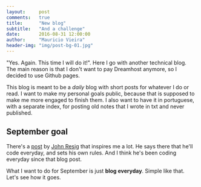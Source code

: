 ```yaml
---
layout:     post
comments:   true
title:      "New blog"
subtitle:   "And a challenge"
date:       2016-08-31 12:00:00
author:     "Mauricio Vieira"
header-img: "img/post-bg-01.jpg"
---
```


<p>"Yes. Again. This time I will do it!". Here I go with another technical blog. The main reason is that I don't want to pay Dreamhost anymore, so I decided to use Github pages.</p>

<p>This blog is meant to be a <i>daily</i> blog with short posts for whatever I do or read. I want to make my personal goals public, because that is supposed to make me more engaged to finish them. I also want to have it in portuguese, with a separate index, for posting old notes that I wrote in txt and never published.<p>

<h2 class="section-heading">September goal</h2>

There's a <a href="http://ejohn.org/blog/write-code-every-day/">post</a> by <a href="https://github.com/jeresig">John Resig</a> that inspires me a lot. He says there that he'll code everyday, and sets his own rules. And I think he's been coding everyday since that blog post.

What I want to do for September is just <b>blog everyday</b>. Simple like that. Let's see how it goes.

